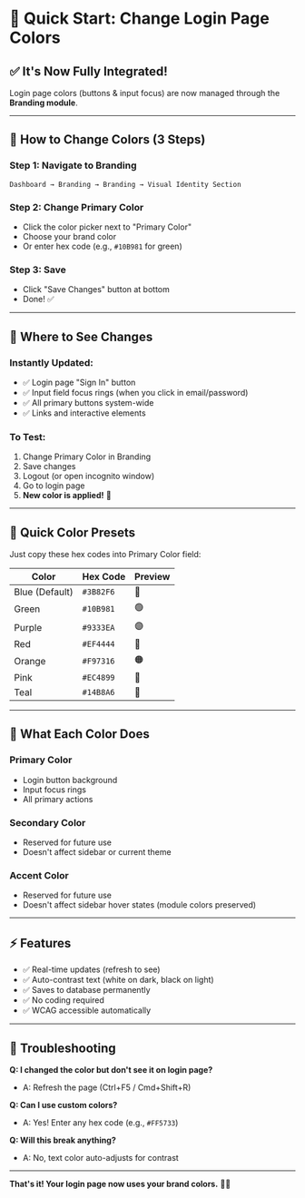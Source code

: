 # 🎨 Quick Start: Change Login Page Colors

## ✅ **It's Now Fully Integrated!**

Login page colors (buttons & input focus) are now managed through the **Branding module**.

---

## 🚀 **How to Change Colors (3 Steps)**

### **Step 1: Navigate to Branding**
```
Dashboard → Branding → Branding → Visual Identity Section
```

### **Step 2: Change Primary Color**
- Click the color picker next to "Primary Color"
- Choose your brand color
- Or enter hex code (e.g., `#10B981` for green)

### **Step 3: Save**
- Click "Save Changes" button at bottom
- Done! ✅

---

## 🎯 **Where to See Changes**

### **Instantly Updated:**
- ✅ Login page "Sign In" button
- ✅ Input field focus rings (when you click in email/password)
- ✅ All primary buttons system-wide
- ✅ Links and interactive elements

### **To Test:**
1. Change Primary Color in Branding
2. Save changes
3. Logout (or open incognito window)
4. Go to login page
5. **New color is applied!** 🎉

---

## 🌈 **Quick Color Presets**

Just copy these hex codes into Primary Color field:

| Color | Hex Code | Preview |
|-------|----------|---------|
| Blue (Default) | `#3B82F6` | 🔵 |
| Green | `#10B981` | 🟢 |
| Purple | `#9333EA` | 🟣 |
| Red | `#EF4444` | 🔴 |
| Orange | `#F97316` | 🟠 |
| Pink | `#EC4899` | 🌸 |
| Teal | `#14B8A6` | 🩵 |

---

## 📝 **What Each Color Does**

### **Primary Color**
- Login button background
- Input focus rings
- All primary actions

### **Secondary Color**
- Reserved for future use
- Doesn't affect sidebar or current theme

### **Accent Color**
- Reserved for future use
- Doesn't affect sidebar hover states (module colors preserved)

---

## ⚡ **Features**

- ✅ Real-time updates (refresh to see)
- ✅ Auto-contrast text (white on dark, black on light)
- ✅ Saves to database permanently
- ✅ No coding required
- ✅ WCAG accessible automatically

---

## 🔧 **Troubleshooting**

**Q: I changed the color but don't see it on login page?**
- A: Refresh the page (Ctrl+F5 / Cmd+Shift+R)

**Q: Can I use custom colors?**
- A: Yes! Enter any hex code (e.g., `#FF5733`)

**Q: Will this break anything?**
- A: No, text color auto-adjusts for contrast

---

**That's it! Your login page now uses your brand colors.** 🎨✨

